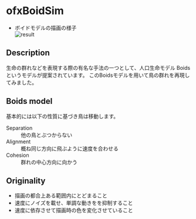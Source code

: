 ofxBoidSim
====

* ボイドモデルの描画の様子  
![result](https://github.com/chakio/ofxBoidSim/blob/master/media/boids.gif)
## Description

生命の群れなどを表現する際の有名な手法の一つとして、人口生命モデル
Boidsというモデルが提案されています。
このBoidsモデルを用いて鳥の群れを再現してみました。


## Boids model
基本的には以下の性質に基づき鳥は移動します。
<dl>
    <dt>Separation</dt>
    <dd>他の鳥とぶつからない</dd>
    <dt>Alignment</dt>
    <dd>概ね同じ方向に飛ぶように速度を合わせる</dd>
    <dt>Cohesion</dt>
    <dd>群れの中心方向に向かう</dd>
</dl>

## Originality
* 描画の都合上ある範囲内にとどまること
* 速度にノイズを載せ、単調な動きをを抑制すること
* 速度に依存させて描画時の色を変化させていること
